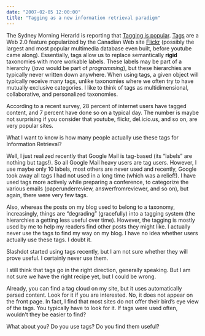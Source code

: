 ```yaml
---
date: "2007-02-05 12:00:00"
title: "Tagging as a new information retrieval paradigm"
---
```




The Sydney Morning Herarld is reporting that [Tagging is popular](http://www.smh.com.au/news/web/tagging-becoming-more-popular/2007/02/01/1169919452249.html). [Tags](https://en.wikipedia.org/wiki/Tag_%28metadata%29) are a Web 2.0 feature popularized by the Canadian Web site [Flickr](https://www.flickr.com/) (possibly the largest and most popular multimedia database even built, before youtube came along). Essentially, tags allow us to replace semantically __rigid__ taxonomies with more workable labels. These labels may be part of a hierarchy (<em>java</em> would be part of <em>programming</em>), but these hierarchies are typically never written down anywhere. When using tags, a given object will typically receive many tags, unlike taxonomies where we often try to have mutually exclusive categories. I like to think of tags as multidimensional, collaborative, and personalized taxonomies.

According to a recent survey, 28 percent of internet users have tagged content, and 7 percent have done so on a typical day. The number is maybe not surprising if you consider that youtube, flickr, del.icio.us, and so on, are very popular sites.

What I want to know is how many people actually use these tags for Information Retrieval?

Well, I just realized recently that Google Mail is tag-based (its &ldquo;labels&rdquo; are nothing but tags!). So all Google Mail heavy users are tag users. However, I use maybe only 10 labels, most others are never used and recently, Google took away all tags I had not used in a long time (which was a relief!). I have used tags more actively while preparing a conference, to categorize the various emails (paperunderreview, answerfromreviewer, and so on), but again, there were very few tags.

Also, whereas the posts on my blog used to belong to a taxonomy, increasingly, things are &ldquo;degrading&rdquo; (gracefully) into a tagging system (the hierarchies a getting less useful over time). However, the tagging is mostly used by me to help my readers find other posts they might like. I actually never use the tags to find my way on my blog. I have no idea whether users actually use these tags. I doubt it.

Slashdot started using tags recently, but I am not sure whether they will prove useful. I certainly never use them.

I still think that tags go in the right direction, generally speaking. But I am not sure we have the right recipe yet, but I could be wrong.

Already, you can find a tag cloud on my site, but it uses automatically parsed content. Look for it if you are interested. No, it does not appear on the front page. In fact, I find that most sites do not offer their bird&rsquo;s eye view of the tags. You typically have to look for it. If tags were used often, wouldn&rsquo;t they be easier to find?

What about you? Do you use tags? Do you find them useful?

